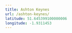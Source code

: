 ```yaml
---
title: Ashton Keynes
url: /ashton-keynes/
latitude: 51.645399100000006
longitude: -1.9311453
---
```

